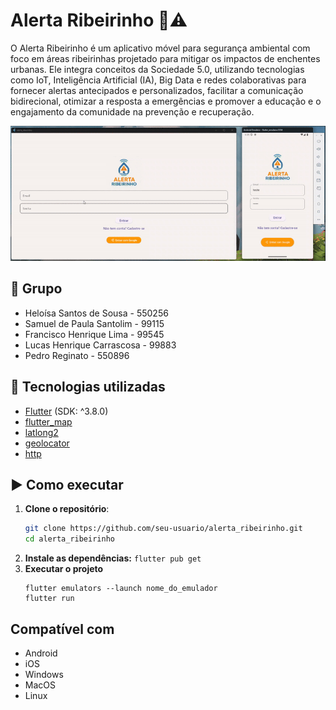 # Alerta Ribeirinho 📱⚠️
O Alerta Ribeirinho é um aplicativo móvel para segurança ambiental com foco em áreas ribeirinhas projetado para mitigar os impactos de enchentes urbanas. Ele integra conceitos da Sociedade 5.0, utilizando tecnologias como IoT, Inteligência Artificial (IA), Big Data e redes colaborativas para fornecer alertas antecipados e personalizados, facilitar a comunicação bidirecional, otimizar a resposta a emergências e promover a educação e o engajamento da comunidade na prevenção e recuperação.

![GIF demonstrando o aplicativo alerta ribeirinho](assets/images/demo_ribeirinho.gif)

## 👤 Grupo
- Heloísa Santos de Sousa - 550256
- Samuel de Paula Santolim - 99115
- Francisco Henrique Lima - 99545
- Lucas Henrique Carrascosa - 99883
- Pedro Reginato - 550896

## 📱 Tecnologias utilizadas

- [Flutter](https://flutter.dev/) (SDK: ^3.8.0)
- [flutter_map](https://pub.dev/packages/flutter_map)
- [latlong2](https://pub.dev/packages/latlong2)
- [geolocator](https://pub.dev/packages/geolocator)
- [http](https://pub.dev/packages/http)

## ▶️ Como executar
1. **Clone o repositório**:
   ```bash
   git clone https://github.com/seu-usuario/alerta_ribeirinho.git
   cd alerta_ribeirinho 
2. **Instale as dependências:**
   ``` flutter pub get ```
3. **Executar o projeto**
     ```
     flutter emulators --launch nome_do_emulador
     flutter run
   ```
## Compatível com
- Android
- iOS
- Windows
- MacOS
- Linux
